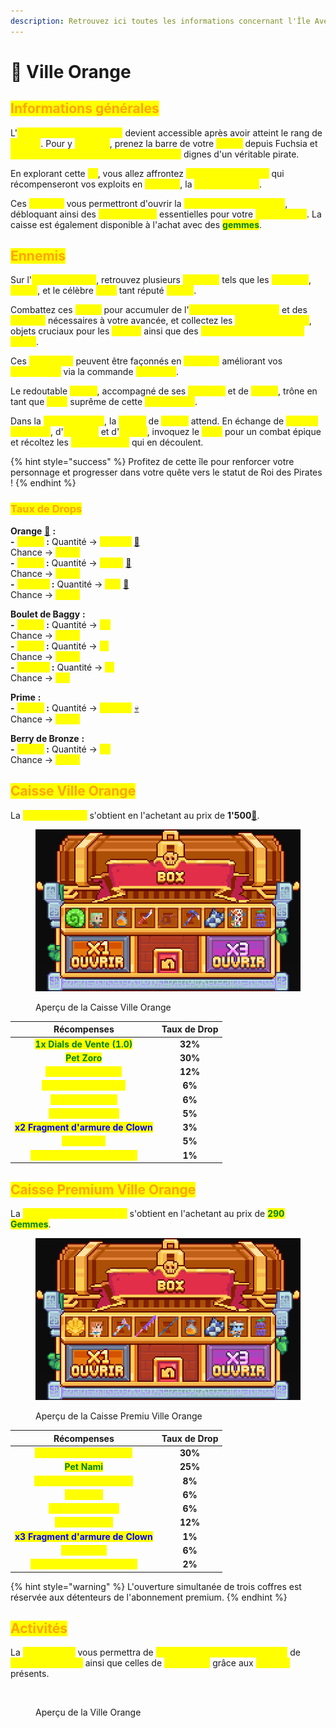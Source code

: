 ```yaml
---
description: Retrouvez ici toutes les informations concernant l'Île Aventure Ville Orange
---
```


# 🍊 Ville Orange

## <mark style="color:orange;">Informations générales</mark>

L'<mark style="color:yellow;">**île Aventure Ville Orange**</mark> devient accessible après avoir atteint le rang de <mark style="color:yellow;">**Recrue**</mark>. Pour y <mark style="color:yellow;">**accéder**</mark>, prenez la barre de votre <mark style="color:yellow;">**navire**</mark> depuis Fuchsia et <mark style="color:yellow;">**partez à la recherche de nouveaux défis**</mark> dignes d'un véritable pirate.

En explorant cette <mark style="color:yellow;">**île**</mark>, vous allez affrontez <mark style="color:yellow;">**les sbires de Baggy**</mark> qui récompenseront vos exploits en <mark style="color:yellow;">**oranges**</mark>, la <mark style="color:yellow;">**monnaie locale**</mark>.&#x20;

Ces <mark style="color:yellow;">**oranges**</mark> vous permettront d'ouvrir la <mark style="color:yellow;">**caisse présente sur l'île**</mark>, débloquant ainsi des <mark style="color:yellow;">**récompenses**</mark> essentielles pour votre <mark style="color:yellow;">**progression**</mark>. La caisse est également disponible à l'achat avec des <mark style="color:green;">**gemmes**</mark>.

## <mark style="color:orange;">Ennemis</mark>

Sur l'<mark style="color:yellow;">**île Ville Orange**</mark>, retrouvez plusieurs <mark style="color:yellow;">**ennemis**</mark> tels que les <mark style="color:yellow;">**matelots**</mark>, <mark style="color:yellow;">**Cabaji**</mark>, et le célèbre <mark style="color:yellow;">**boss**</mark> tant réputé <mark style="color:yellow;">**Baggy**</mark>.&#x20;

Combattez ces <mark style="color:yellow;">**sbires**</mark> pour accumuler de l'<mark style="color:yellow;">**expérience de métier**</mark> et des <mark style="color:yellow;">**oranges**</mark> nécessaires à votre avancée, et collectez les <mark style="color:yellow;">**boulets de Baggy**</mark>, objets cruciaux pour les <mark style="color:yellow;">**quêtes**</mark> ainsi que des <mark style="color:yellow;">**fragments d'armures de clown**</mark>.&#x20;

Ces <mark style="color:yellow;">**fragments**</mark> peuvent être façonnés en <mark style="color:yellow;">**armures**</mark> améliorant vos <mark style="color:yellow;">**statistiques**</mark> via la commande <mark style="color:yellow;">**`/marchand`**</mark>.&#x20;

Le redoutable <mark style="color:yellow;">**Baggy**</mark>, accompagné de ses <mark style="color:yellow;">**matelots**</mark> et de <mark style="color:yellow;">**Cabaji**</mark>, trône en tant que <mark style="color:yellow;">**boss**</mark> suprême de cette <mark style="color:yellow;">**île aventure**</mark>.&#x20;

Dans la <mark style="color:yellow;">**zone aventure**</mark>, la <mark style="color:yellow;">**statue**</mark> de <mark style="color:yellow;">**Baggy**</mark> attend. En échange de <mark style="color:yellow;">**boulets de Baggy**</mark>, d'<mark style="color:yellow;">**oranges**</mark> et d'<mark style="color:yellow;">**argent**</mark>, invoquez le <mark style="color:yellow;">**boss**</mark> pour un combat épique et récoltez les <mark style="color:yellow;">**récompenses**</mark> qui en découlent.&#x20;

{% hint style="success" %}
Profitez de cette île pour renforcer votre personnage et progresser dans votre quête vers le statut de Roi des Pirates !
{% endhint %}

### <mark style="color:orange;">Taux de Drops</mark>

**Orange** [🍊](https://emojiterra.com/fr/mandarine/) **:** \
&#x20;       &#x20;**&#x20;-** <mark style="color:yellow;">**Baggy**</mark>**&#x20;:** Quantité -> <mark style="color:yellow;">**+2'800**</mark> [🍊](https://emojiterra.com/fr/mandarine/)\
&#x20;                            Chance -> <mark style="color:yellow;">**100%**</mark>\
&#x20;         **-** <mark style="color:yellow;">**Cabaji**</mark>**&#x20;:** Quantité -> <mark style="color:yellow;">**+400**</mark> [🍊](https://emojiterra.com/fr/mandarine/)\
&#x20;                            Chance -> <mark style="color:yellow;">**100%**</mark>\
&#x20;         **-** <mark style="color:yellow;">**Matelot**</mark>**&#x20;:** Quantité -> <mark style="color:yellow;">**+10**</mark> [🍊](https://emojiterra.com/fr/mandarine/)\
&#x20;                               Chance -> <mark style="color:yellow;">**100%**</mark>

**Boulet de Baggy** **:** \
&#x20;       &#x20;**&#x20;-** <mark style="color:yellow;">**Baggy**</mark>**&#x20;:** Quantité -> <mark style="color:yellow;">**x2**</mark>\
&#x20;                            Chance -> <mark style="color:yellow;">**100%**</mark>\
&#x20;         **-** <mark style="color:yellow;">**Cabaji**</mark>**&#x20;:** Quantité -> <mark style="color:yellow;">**x1**</mark>\
&#x20;                            Chance -> <mark style="color:yellow;">**100%**</mark>\
&#x20;         **-** <mark style="color:yellow;">**Matelot**</mark>**&#x20;:** Quantité -> <mark style="color:yellow;">**x1**</mark>\
&#x20;                               Chance -> <mark style="color:yellow;">**3%**</mark>

**Prime** **:** \
&#x20;       &#x20;**&#x20;-** <mark style="color:yellow;">**Baggy**</mark>**&#x20;:** Quantité -> <mark style="color:yellow;">**+4'500**</mark> [💀](https://emojipedia.org/fr/cr%C3%A2ne)\
&#x20;                            Chance -> <mark style="color:yellow;">**100%**</mark>

**Berry de Bronze** **:** \
&#x20;         **-** <mark style="color:yellow;">**Baggy**</mark>**&#x20;:** Quantité -> <mark style="color:yellow;">**x2**</mark>\
&#x20;                            Chance -> <mark style="color:yellow;">**100%**</mark>

## <mark style="color:orange;">Caisse Ville Orange</mark>

La <mark style="color:yellow;">**Caisse Fuchsia**</mark> s'obtient en l'achetant au prix de **1'500**[🍊](https://emojiterra.com/fr/mandarine/).

<figure><img src="../../.gitbook/assets/image (74).png" alt=""><figcaption><p>Aperçu de la Caisse Ville Orange</p></figcaption></figure>

|                           **Récompenses**                          | **Taux de Drop** |
| :----------------------------------------------------------------: | :--------------: |
|    <mark style="color:green;">**1x Dials de Vente (1.0)**</mark>   |      **32%**     |
|           <mark style="color:green;">**Pet Zoro**</mark>           |      **30%**     |
|      <mark style="color:yellow;">**1x Booster Métier**</mark>      |      **12%**     |
|      <mark style="color:yellow;">**Couteaux de Baggy**</mark>      |      **6%**      |
|        <mark style="color:yellow;">**Fouet de Morge**</mark>       |      **6%**      |
|       <mark style="color:yellow;">**Houe de matelot**</mark>       |      **5%**      |
| <mark style="color:blue;">**x2 Fragment d'armure de Clown**</mark> |      **3%**      |
|          <mark style="color:yellow;">**Pet Baggy**</mark>          |      **5%**      |
|  <mark style="color:yellow;">**Fruit de la Fragmentation**</mark>  |      **1%**      |

## <mark style="color:orange;">Caisse Premium Ville Orange</mark>

La <mark style="color:yellow;">**Caisse Premium Fuchsia**</mark> s'obtient en l'achetant au prix de <mark style="color:green;">**290 Gemmes**</mark>.

<figure><img src="../../.gitbook/assets/image (75).png" alt=""><figcaption><p>Aperçu de la Caisse Premiu Ville Orange</p></figcaption></figure>

|                           **Récompenses**                          | **Taux de Drop** |
| :----------------------------------------------------------------: | :--------------: |
|   <mark style="color:yellow;">**1x Dials de Vente (1.2)**</mark>   |      **30%**     |
|           <mark style="color:green;">**Pet Nami**</mark>           |      **25%**     |
|     <mark style="color:yellow;">**Houe l'homme Poisson**</mark>    |      **8%**      |
|          <mark style="color:yellow;">**Kiribachi**</mark>          |      **6%**      |
|       <mark style="color:yellow;">**Sceptre de Nami**</mark>       |      **6%**      |
|         <mark style="color:yellow;">**Booster Shop**</mark>        |      **12%**     |
| <mark style="color:blue;">**x3 Fragment d'armure de Clown**</mark> |      **1%**      |
|          <mark style="color:yellow;">**Pet Arlong**</mark>         |      **6%**      |
|  <mark style="color:yellow;">**Fruit de la Fragmentation**</mark>  |      **2%**      |

{% hint style="warning" %}
L'ouverture simultanée de trois coffres est réservée aux détenteurs de l'abonnement premium.
{% endhint %}

## <mark style="color:orange;">Activités</mark>

La <mark style="color:yellow;">**Ville Orange**</mark> vous permettra de <mark style="color:yellow;">**réaliser vos premières récoltes**</mark> de <mark style="color:yellow;">**pommes de terre**</mark> ainsi que celles de <mark style="color:yellow;">**betteraves**</mark> grâce aux <mark style="color:yellow;">**champs**</mark> présents.&#x20;

<figure><img src="../../.gitbook/assets/Capture d’écran 2023-12-06 à 10.17.24.png" alt=""><figcaption><p>Aperçu de la Ville Orange</p></figcaption></figure>
